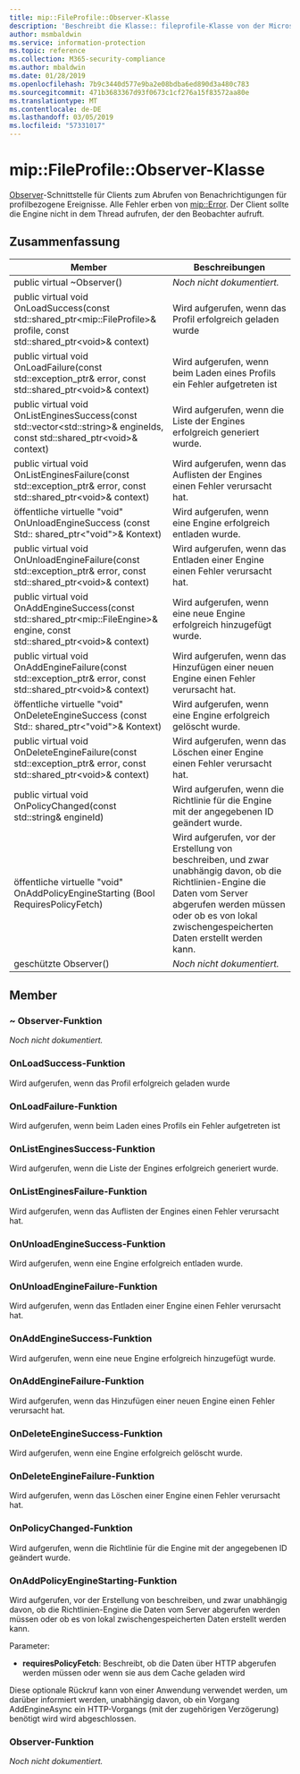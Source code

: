 ```yaml
---
title: mip::FileProfile::Observer-Klasse
description: 'Beschreibt die Klasse:: fileprofile-Klasse von der Microsoft Information Protection (MIP) SDK.'
author: msmbaldwin
ms.service: information-protection
ms.topic: reference
ms.collection: M365-security-compliance
ms.author: mbaldwin
ms.date: 01/28/2019
ms.openlocfilehash: 7b9c3440d577e9ba2e08bdba6ed890d3a480c783
ms.sourcegitcommit: 471b3683367d93f0673c1cf276a15f83572aa80e
ms.translationtype: MT
ms.contentlocale: de-DE
ms.lasthandoff: 03/05/2019
ms.locfileid: "57331017"
---
```

# <a name="class-mipfileprofileobserver"></a>mip::FileProfile::Observer-Klasse 
[Observer](class_mip_fileprofile_observer.md)-Schnittstelle für Clients zum Abrufen von Benachrichtigungen für profilbezogene Ereignisse.
Alle Fehler erben von [mip::Error](class_mip_error.md). Der Client sollte die Engine nicht in dem Thread aufrufen, der den Beobachter aufruft.
  
## <a name="summary"></a>Zusammenfassung
 Member                        | Beschreibungen                                
--------------------------------|---------------------------------------------
public virtual ~Observer()  | _Noch nicht dokumentiert._
public virtual void OnLoadSuccess(const std::shared_ptr\<mip::FileProfile\>& profile, const std::shared_ptr\<void\>& context)  |  Wird aufgerufen, wenn das Profil erfolgreich geladen wurde
public virtual void OnLoadFailure(const std::exception_ptr& error, const std::shared_ptr\<void\>& context)  |  Wird aufgerufen, wenn beim Laden eines Profils ein Fehler aufgetreten ist
public virtual void OnListEnginesSuccess(const std::vector\<std::string\>& engineIds, const std::shared_ptr\<void\>& context)  |  Wird aufgerufen, wenn die Liste der Engines erfolgreich generiert wurde.
public virtual void OnListEnginesFailure(const std::exception_ptr& error, const std::shared_ptr\<void\>& context)  |  Wird aufgerufen, wenn das Auflisten der Engines einen Fehler verursacht hat.
öffentliche virtuelle "void" OnUnloadEngineSuccess (const Std:: shared_ptr\<"void"\>& Kontext)  |  Wird aufgerufen, wenn eine Engine erfolgreich entladen wurde.
public virtual void OnUnloadEngineFailure(const std::exception_ptr& error, const std::shared_ptr\<void\>& context)  |  Wird aufgerufen, wenn das Entladen einer Engine einen Fehler verursacht hat.
public virtual void OnAddEngineSuccess(const std::shared_ptr\<mip::FileEngine\>& engine, const std::shared_ptr\<void\>& context)  |  Wird aufgerufen, wenn eine neue Engine erfolgreich hinzugefügt wurde.
public virtual void OnAddEngineFailure(const std::exception_ptr& error, const std::shared_ptr\<void\>& context)  |  Wird aufgerufen, wenn das Hinzufügen einer neuen Engine einen Fehler verursacht hat.
öffentliche virtuelle "void" OnDeleteEngineSuccess (const Std:: shared_ptr\<"void"\>& Kontext)  |  Wird aufgerufen, wenn eine Engine erfolgreich gelöscht wurde.
public virtual void OnDeleteEngineFailure(const std::exception_ptr& error, const std::shared_ptr\<void\>& context)  |  Wird aufgerufen, wenn das Löschen einer Engine einen Fehler verursacht hat.
public virtual void OnPolicyChanged(const std::string& engineId)  |  Wird aufgerufen, wenn die Richtlinie für die Engine mit der angegebenen ID geändert wurde.
öffentliche virtuelle "void" OnAddPolicyEngineStarting (Bool RequiresPolicyFetch)  |  Wird aufgerufen, vor der Erstellung von beschreiben, und zwar unabhängig davon, ob die Richtlinien-Engine die Daten vom Server abgerufen werden müssen oder ob es von lokal zwischengespeicherten Daten erstellt werden kann.
geschützte Observer()  | _Noch nicht dokumentiert._
  
## <a name="members"></a>Member
  
### <a name="observer-function"></a>~ Observer-Funktion
_Noch nicht dokumentiert._

  
### <a name="onloadsuccess-function"></a>OnLoadSuccess-Funktion
Wird aufgerufen, wenn das Profil erfolgreich geladen wurde
  
### <a name="onloadfailure-function"></a>OnLoadFailure-Funktion
Wird aufgerufen, wenn beim Laden eines Profils ein Fehler aufgetreten ist
  
### <a name="onlistenginessuccess-function"></a>OnListEnginesSuccess-Funktion
Wird aufgerufen, wenn die Liste der Engines erfolgreich generiert wurde.
  
### <a name="onlistenginesfailure-function"></a>OnListEnginesFailure-Funktion
Wird aufgerufen, wenn das Auflisten der Engines einen Fehler verursacht hat.
  
### <a name="onunloadenginesuccess-function"></a>OnUnloadEngineSuccess-Funktion
Wird aufgerufen, wenn eine Engine erfolgreich entladen wurde.
  
### <a name="onunloadenginefailure-function"></a>OnUnloadEngineFailure-Funktion
Wird aufgerufen, wenn das Entladen einer Engine einen Fehler verursacht hat.
  
### <a name="onaddenginesuccess-function"></a>OnAddEngineSuccess-Funktion
Wird aufgerufen, wenn eine neue Engine erfolgreich hinzugefügt wurde.
  
### <a name="onaddenginefailure-function"></a>OnAddEngineFailure-Funktion
Wird aufgerufen, wenn das Hinzufügen einer neuen Engine einen Fehler verursacht hat.
  
### <a name="ondeleteenginesuccess-function"></a>OnDeleteEngineSuccess-Funktion
Wird aufgerufen, wenn eine Engine erfolgreich gelöscht wurde.
  
### <a name="ondeleteenginefailure-function"></a>OnDeleteEngineFailure-Funktion
Wird aufgerufen, wenn das Löschen einer Engine einen Fehler verursacht hat.
  
### <a name="onpolicychanged-function"></a>OnPolicyChanged-Funktion
Wird aufgerufen, wenn die Richtlinie für die Engine mit der angegebenen ID geändert wurde.
  
### <a name="onaddpolicyenginestarting-function"></a>OnAddPolicyEngineStarting-Funktion
Wird aufgerufen, vor der Erstellung von beschreiben, und zwar unabhängig davon, ob die Richtlinien-Engine die Daten vom Server abgerufen werden müssen oder ob es von lokal zwischengespeicherten Daten erstellt werden kann.

Parameter:  
* **requiresPolicyFetch**: Beschreibt, ob die Daten über HTTP abgerufen werden müssen oder wenn sie aus dem Cache geladen wird


Diese optionale Rückruf kann von einer Anwendung verwendet werden, um darüber informiert werden, unabhängig davon, ob ein Vorgang AddEngineAsync ein HTTP-Vorgangs (mit der zugehörigen Verzögerung) benötigt wird wird abgeschlossen.
  
### <a name="observer-function"></a>Observer-Funktion
_Noch nicht dokumentiert._
